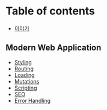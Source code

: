 # Table of contents

- [이야기](README.md)

## Modern Web Application

- [Styling](modern-web-application/styling/overview.md)
- [Routing](modern-web-application/routing/overview.md)
- [Loading](modern-web-application/loading/overview.md)
- [Mutations](modern-web-application/mutations/overview.md)
- [Scripting](modern-web-application/scripting/overview.md)
- [SEO](modern-web-application/seo/overview.md)
- [Error Handling](modern-web-application/error-handling/overview.md)
<!-- - [Testing](modern-web-application/testing/overview.md) -->

<!-- ## Workflow Practices

- [Git](workflow-practices/git/overview.md)
- [GitHub](workflow-practices/github/overview.md)
- [Code Review](workflow-practices/code-review/overview.md)
- [Issue Tracking](workflow-practices/issue-tracking/overview.md)
- [Continuous Integration](workflow-practices/continuous-integration/overview.md)
- [Continuous Delivery](workflow-practices/continuous-delivery/overview.md)
- [Continuous Deployment](workflow-practices/continuous-deployment/overview.md)
- [Monitoring](workflow-practices/monitoring/overview.md) -->

